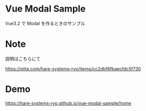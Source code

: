 # Vue Modal Sample

Vue3.2 で Modal を作るときのサンプル

# Note

説明はこちらにて

https://qiita.com/hare-systems-ryo/items/cc2dbf6fbaecfdc5f730

# Demo

https://hare-systems-ryo.github.io/vue-modal-sample/home

